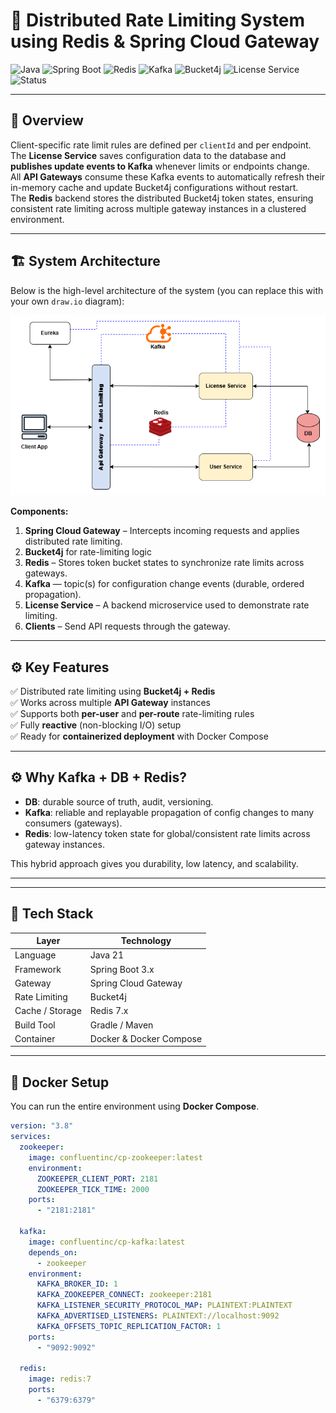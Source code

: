 # 🚀 Distributed Rate Limiting System using Redis & Spring Cloud Gateway

![Java](https://img.shields.io/badge/Java-21-blue)
![Spring Boot](https://img.shields.io/badge/Spring%20Boot-3.x-brightgreen)
![Redis](https://img.shields.io/badge/Redis-7.x-red)
![Kafka](https://img.shields.io/badge/Kafka-3.x-orange)
![Bucket4j](https://img.shields.io/badge/Bucket4j-8.x-yellow)
![License Service](https://img.shields.io/badge/Service-License%20Service-orange)
![Status](https://img.shields.io/badge/Status-Active-success)

---

## 🧠 Overview
Client-specific rate limit rules are defined per `clientId` and per endpoint.  
The **License Service** saves configuration data to the database and **publishes update events to Kafka** whenever limits or endpoints change.  
All **API Gateways** consume these Kafka events to automatically refresh their in-memory cache and update Bucket4j configurations without restart.  
The **Redis** backend stores the distributed Bucket4j token states, ensuring consistent rate limiting across multiple gateway instances in a clustered environment.


---

## 🏗️ System Architecture

Below is the high-level architecture of the system (you can replace this with your own `draw.io` diagram):

![Healthcare System Architecture](https://github.com/Snigdah/images/blob/main/Ratelimit.png)

**Components:**
1. **Spring Cloud Gateway** – Intercepts incoming requests and applies distributed rate limiting.
2. **Bucket4j** for rate-limiting logic  
3. **Redis** – Stores token bucket states to synchronize rate limits across gateways.
4. **Kafka** — topic(s) for configuration change events (durable, ordered propagation). 
5. **License Service** – A backend microservice used to demonstrate rate limiting.
6. **Clients** – Send API requests through the gateway.

---

## ⚙️ Key Features

✅ Distributed rate limiting using **Bucket4j + Redis**  
✅ Works across multiple **API Gateway** instances  
✅ Supports both **per-user** and **per-route** rate-limiting rules  
✅ Fully **reactive** (non-blocking I/O) setup  
✅ Ready for **containerized deployment** with Docker Compose  

---

## ⚙️ Why Kafka + DB + Redis?

- **DB**: durable source of truth, audit, versioning.  
- **Kafka**: reliable and replayable propagation of config changes to many consumers (gateways).  
- **Redis**: low-latency token state for global/consistent rate limits across gateway instances.

This hybrid approach gives you durability, low latency, and scalability.

---

---

## 🧩 Tech Stack

| Layer | Technology |
|-------|-------------|
| Language | Java 21 |
| Framework | Spring Boot 3.x |
| Gateway | Spring Cloud Gateway |
| Rate Limiting | Bucket4j |
| Cache / Storage | Redis 7.x |
| Build Tool | Gradle / Maven |
| Container | Docker & Docker Compose |

---

## 🐳 Docker Setup

You can run the entire environment using **Docker Compose**.

```yaml
version: "3.8"
services:
  zookeeper:
    image: confluentinc/cp-zookeeper:latest
    environment:
      ZOOKEEPER_CLIENT_PORT: 2181
      ZOOKEEPER_TICK_TIME: 2000
    ports:
      - "2181:2181"

  kafka:
    image: confluentinc/cp-kafka:latest
    depends_on:
      - zookeeper
    environment:
      KAFKA_BROKER_ID: 1
      KAFKA_ZOOKEEPER_CONNECT: zookeeper:2181
      KAFKA_LISTENER_SECURITY_PROTOCOL_MAP: PLAINTEXT:PLAINTEXT
      KAFKA_ADVERTISED_LISTENERS: PLAINTEXT://localhost:9092
      KAFKA_OFFSETS_TOPIC_REPLICATION_FACTOR: 1
    ports:
      - "9092:9092"

  redis:
    image: redis:7
    ports:
      - "6379:6379"
